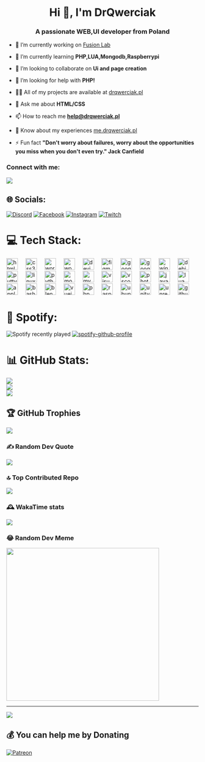 <h1 align="center">Hi 👋, I'm DrQwerciak</h1>
<h3 align="center">A passionate WEB,UI developer from Poland</h3>

- 🔭 I’m currently working on [Fusion Lab](FusionLab.pl)

- 🌱 I’m currently learning **PHP,LUA,Mongodb,Raspberrypi**

- 👯 I’m looking to collaborate on **Ui and page creation**

- 🤝 I’m looking for help with **PHP!**

- 👨‍💻 All of my projects are available at [drqwerciak.pl](drqwerciak.pl)

- 💬 Ask me about **HTML/CSS**

- 📫 How to reach me **help@drqwerciak.pl**

- 📄 Know about my experiences [me.drqwerciak.pl](me.drqwerciak.pl)

- ⚡ Fun fact **"Don't worry about failures, worry about the opportunities you miss when you don't even try." Jack Canfield**

<h3 align="left">Connect with me:</h3>
<p align="left"></p>

[![](https://visitcount.itsvg.in/api?id=DrQwerciaks&label=Profile%20Views&color=12&icon=2&pretty=false)](https://visitcount.itsvg.in)
<!-- [My Discord](https://discord-readme-badge.vercel.app/api?id=<979989714272681984>) -->


## 🌐 Socials:
[![Discord](https://img.shields.io/badge/Discord-%237289DA.svg?logo=discord&logoColor=white)](https://discord.gg/.drqwerciak) [![Facebook](https://img.shields.io/badge/Facebook-%231877F2.svg?logo=Facebook&logoColor=white)](https://facebook.com/https://www.facebook.com/drqwercik/) [![Instagram](https://img.shields.io/badge/Instagram-%23E4405F.svg?logo=Instagram&logoColor=white)](https://instagram.com/https://www.instagram.com/drqwerciak/) [![Twitch](https://img.shields.io/badge/Twitch-%239146FF.svg?logo=Twitch&logoColor=white)](https://twitch.tv/https://www.twitch.tv/drqwerciak) 

# 💻 Tech Stack:
<div align="left">
  <img src="https://cdn.jsdelivr.net/gh/devicons/devicon/icons/html5/html5-plain.svg" height="30" alt="html5 logo"  />
  <img width="12" />
  <img src="https://cdn.jsdelivr.net/gh/devicons/devicon/icons/css3/css3-plain.svg" height="30" alt="css3 logo"  />
  <img width="12" />
  <img src="https://cdn.jsdelivr.net/gh/devicons/devicon/icons/wordpress/wordpress-plain.svg" height="30" alt="wordpress logo"  />
  <img width="12" />
  <img src="https://cdn.jsdelivr.net/gh/devicons/devicon/icons/woocommerce/woocommerce-plain.svg" height="30" alt="woocommerce logo"  />
  <img width="12" />
  <img src="https://cdn.jsdelivr.net/gh/devicons/devicon/icons/devicon/devicon-original.svg" height="30" alt="devicon logo"  />
  <img width="12" />
  <img src="https://cdn.jsdelivr.net/gh/devicons/devicon/icons/figma/figma-original.svg" height="30" alt="figma logo"  />
  <img width="12" />
  <img src="https://cdn.jsdelivr.net/gh/devicons/devicon/icons/googlecloud/googlecloud-original.svg" height="30" alt="googlecloud logo"  />
  <img width="12" />
  <img src="https://cdn.jsdelivr.net/gh/devicons/devicon/icons/google/google-original.svg" height="30" alt="google logo"  />
  <img width="12" />
  <img src="https://cdn.jsdelivr.net/gh/devicons/devicon/icons/windows8/windows8-original.svg" height="30" alt="windows8 logo"  />
  <img width="12" />
  <img src="https://cdn.jsdelivr.net/gh/devicons/devicon/icons/debian/debian-plain.svg" height="30" alt="debian logo"  />
  <img width="12" />
  <img src="https://cdn.jsdelivr.net/gh/devicons/devicon/icons/putty/putty-original.svg" height="30" alt="putty logo"  />
  <img width="12" />
  <img src="https://cdn.jsdelivr.net/gh/devicons/devicon/icons/linux/linux-original.svg" height="30" alt="linux logo"  />
  <img width="12" />
  <img src="https://cdn.jsdelivr.net/gh/devicons/devicon/icons/python/python-plain.svg" height="30" alt="python logo"  />
  <img width="12" />
  <img src="https://cdn.jsdelivr.net/gh/devicons/devicon/icons/mongodb/mongodb-original.svg" height="30" alt="mongodb logo"  />
  <img width="12" />
  <img src="https://cdn.jsdelivr.net/gh/devicons/devicon/icons/mysql/mysql-original.svg" height="30" alt="mysql logo"  />
  <img width="12" />
  <img src="https://cdn.jsdelivr.net/gh/devicons/devicon/icons/visualstudio/visualstudio-plain.svg" height="30" alt="visualstudio logo"  />
  <img width="12" />
  <img src="https://cdn.jsdelivr.net/gh/devicons/devicon/icons/vscode/vscode-original.svg" height="30" alt="vscode logo"  />
  <img width="12" />
  <img src="https://cdn.jsdelivr.net/gh/devicons/devicon/icons/photoshop/photoshop-plain.svg" height="30" alt="photoshop logo"  />
  <img width="12" />
  <img src="https://cdn.jsdelivr.net/gh/devicons/devicon/icons/javascript/javascript-plain.svg" height="30" alt="javascript logo"  />
  <img width="12" />
  <img src="https://cdn.jsdelivr.net/gh/devicons/devicon/icons/lua/lua-original.svg" height="30" alt="lua logo"  />
  <img width="12" />
  <img src="https://cdn.jsdelivr.net/gh/devicons/devicon/icons/apple/apple-original.svg" height="30" alt="apple logo"  />
  <img width="12" />
  <img src="https://cdn.jsdelivr.net/gh/devicons/devicon/icons/bash/bash-original.svg" height="30" alt="bash logo"  />
  <img width="12" />
  <img src="https://cdn.jsdelivr.net/gh/devicons/devicon/icons/blender/blender-original.svg" height="30" alt="blender logo"  />
  <img width="12" />
  <img src="https://cdn.jsdelivr.net/gh/devicons/devicon/icons/vuejs/vuejs-original.svg" height="30" alt="vuejs logo"  />
  <img width="12" />
  <img src="https://cdn.jsdelivr.net/gh/devicons/devicon/icons/php/php-original.svg" height="30" alt="php logo"  />
  <img width="12" />
  <img src="https://cdn.jsdelivr.net/gh/devicons/devicon/icons/raspberrypi/raspberrypi-original.svg" height="30" alt="raspberrypi logo"  />
  <img width="12" />
  <img src="https://cdn.jsdelivr.net/gh/devicons/devicon/icons/ubuntu/ubuntu-plain.svg" height="30" alt="ubuntu logo"  />
  <img width="12" />
  <img src="https://cdn.jsdelivr.net/gh/devicons/devicon/icons/unity/unity-original.svg" height="30" alt="unity logo"  />
  <img width="12" />
  <img src="https://cdn.jsdelivr.net/gh/devicons/devicon/icons/unrealengine/unrealengine-original.svg" height="30" alt="unrealengine logo"  />
  <img width="12" />
  <img src="https://cdn.jsdelivr.net/gh/devicons/devicon/icons/github/github-original.svg" height="30" alt="github logo"  />
</div>

# 🎵 Spotify:

![Spotify recently played](https://spotify-recently-played-readme.vercel.app/api?user=31raxkwqbdbxe2an7ypbdwch2ebu)
[![spotify-github-profile](https://spotify-github-profile.vercel.app/api/view?uid=31raxkwqbdbxe2an7ypbdwch2ebu&cover_image=true&theme=natemoo-re&show_offline=false&background_color=030303&interchange=true&bar_color=53b14f&bar_color_cover=true)](https://spotify-github-profile.vercel.app/api/view?uid=31raxkwqbdbxe2an7ypbdwch2ebu&redirect=true)

# 📊 GitHub Stats:
![](https://github-readme-stats.vercel.app/api?username=DrQwerciaks&theme=dark&hide_border=false&include_all_commits=false&count_private=false)<br/>
![](https://github-readme-streak-stats.herokuapp.com/?user=DrQwerciaks&theme=dark&hide_border=false)<br/>
![](https://github-readme-stats.vercel.app/api/top-langs/?username=DrQwerciaks&theme=dark&hide_border=false&include_all_commits=false&count_private=false&layout=compact)

## 🏆 GitHub Trophies
![](https://github-profile-trophy.vercel.app/?username=DrQwerciaks&theme=darkhub&no-frame=false&no-bg=true&margin-w=4)

### ✍️ Random Dev Quote
![](https://quotes-github-readme.vercel.app/api?type=horizontal&theme=dark)

### 🔝 Top Contributed Repo
![](https://github-contributor-stats.vercel.app/api?username=DrQwerciaks&limit=5&theme=dark&combine_all_yearly_contributions=true)

### 🕰️ WakaTime stats
[![](https://github-readme-stats.vercel.app/api/wakatime?username=DrQwerciak)](https://github.com/drqwerciaks)

### 😂 Random Dev Meme
<img src='https://randommeme-five.vercel.app/' style="height: 400px;"/>

---
[![](https://visitcount.itsvg.in/api?id=DrQwerciaks&icon=0&color=0)](https://visitcount.itsvg.in)

  ## 💰 You can help me by Donating
  [![Patreon](https://img.shields.io/badge/Patreon-F96854?style=for-the-badge&logo=patreon&logoColor=white)](https://patreon.com/DrQwerciak) 

  
<!-- Proudly created with GPRM ( https://gprm.itsvg.in ) -->
